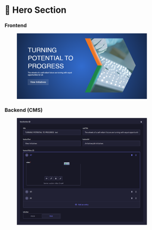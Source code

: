 # 📎 Hero Section

### **Frontend**

<figure><img src="../../.gitbook/assets/hero-section.png" alt="Hero Section"><figcaption></figcaption></figure>

### Backend (CMS)

<figure><img src="../../.gitbook/assets/hero-section-cms.png" alt=""><figcaption></figcaption></figure>
